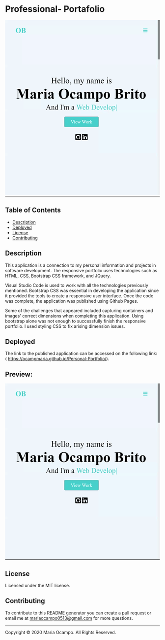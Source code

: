 # Professional- Portafolio

![password generator demo](./Assets/images/preview.gif)

## Table of Contents
  * [Description](#description)
  * [Deployed](#deployed)
  * [License](#license)
  * [Contributing](#contributing)

## Description

This application is a connection to my personal information and projects in software development. 
The responsive portfolio uses technologies such as HTML, CSS, Bootstrap CSS framework, and JQuery.

Visual Studio Code is used to work with all the technologies previously mentioned. 
Bootstrap CSS was essential in developing the application since it provided the tools to create a responsive user interface. Once the code was complete, the application was published using Github Pages.

Some of the challenges that appeared included capturing containers and images' correct dimensions when completing this application. Using bootstrap alone was not enough to successfully finish the responsive portfolio. I used styling CSS to fix arising dimension issues.


## Deployed
The link to the published application can be accessed on the following link: <br>
( https://ocampmaria.github.io/Personal-Portfolio/). 

## Preview: 
![password generator demo](./Assets/images/preview.gif)

## License
Licensed under the MIT license.

## Contributing
To contribute to this README generator you can create a pull request or email me at mariaocampo0513@gmail.com for more questions.
  

- - -
Copyright &copy; 2020 Maria Ocampo. All Rights Reserved.
